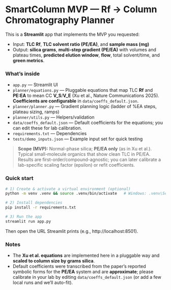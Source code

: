 # SmartColumn MVP — Rf → Column Chromatography Planner

This is a **Streamlit** app that implements the MVP you requested:
- Input: **TLC Rf**, **TLC solvent ratio (PE/EA)**, and **sample mass (mg)**
- Output: **silica grams**, **multi-step gradient (PE/EA)** with volumes and plateau times,
  **predicted elution window**, **flow**, total solvent/time, and **green metrics**.

### What’s inside
- `app.py` — Streamlit UI
- `planner/equations.py` — Pluggable equations that map TLC **Rf** and **PE:EA** to mean CC **V_S**/**V_E**
  (Xu et al., Nature Communications 2025). **Coefficients are configurable** in `data/coeffs_default.json`.
- `planner/planner.py` — Gradient planning logic (ladder of %EA steps, plateau sizing, ramps)
- `planner/utils.py` — Helpers/validation
- `data/coeffs_default.json` — Default coefficients for the equations; you can edit these for lab calibration.
- `requirements.txt` — Dependencies
- `tests/demo_inputs.json` — Example input set for quick testing

> **Scope (MVP):** Normal-phase silica; **PE/EA only** (as in Xu et al.). Typical small-molecule organics that show clean TLC in PE/EA.
> Results are first-order/compound-agnostic; you can later calibrate a lab-specific scaling factor (epsilon) or refit coefficients.

### Quick start
```bash
# 1) Create & activate a virtual environment (optional)
python -m venv .venv && source .venv/bin/activate   # Windows: .venv\Scripts\activate

# 2) Install dependencies
pip install -r requirements.txt

# 3) Run the app
streamlit run app.py
```

Then open the URL Streamlit prints (e.g., http://localhost:8501).

### Notes
- The **Xu et al. equations** are implemented here in a pluggable way and **scaled to column size by grams silica**.
- Default coefficients were transcribed from the paper’s reported symbolic forms for the **PE/EA** system and are **approximate**;
  please calibrate in your lab by editing `data/coeffs_default.json` (or add a few local runs and we’ll auto-fit).
